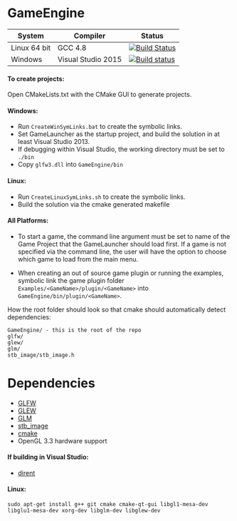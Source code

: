GameEngine
==========
| System | Compiler | Status |
| ------ | -------- | ------ |
| Linux 64 bit | GCC 4.8 | [![Build Status](https://drone.io/github.com/BryceMehring/GameEngine/status.png)](https://drone.io/github.com/BryceMehring/GameEngine/latest) |
| Windows | Visual Studio 2015 | [![Build status](https://ci.appveyor.com/api/projects/status/ctb7oafj5gsri990?svg=true)](https://ci.appveyor.com/project/BryceMehring/gameengine) |


#### To create projects:
Open CMakeLists.txt with the CMake GUI to generate projects.

#### Windows: 
* Run `CreateWinSymLinks.bat` to create the symbolic links.
* Set GameLauncher as the startup project, and build the solution in at least Visual Studio 2013.
* If debugging within Visual Studio, the working directory must be set to `./bin`
* Copy `glfw3.dll` into `GameEngine/bin`

#### Linux:
* Run `CreateLinuxSymLinks.sh` to create the symbolic links.
* Build the solution via the cmake generated makefile

#### All Platforms: 
* To start a game, the command line argument must be set to name of the Game Project that the GameLauncher should load first. If a game is not specified via the command line, the user will have the option to choose which game to load from the main menu.

* When creating an out of source game plugin or running the examples, symbolic link the game plugin folder `Examples/<GameName>/plugin/<GameName>` into `GameEngine/bin/plugin/<GameName>`.

How the root folder should look so that cmake should automatically detect dependencies:

    GameEngine/ - this is the root of the repo
    glfw/
    glew/
    glm/
    stb_image/stb_image.h

Dependencies
==========

* [GLFW](https://github.com/glfw/glfw)
* [GLEW](http://glew.sourceforge.net/)
* [GLM](https://github.com/g-truc/glm)
* [stb_image](https://github.com/nothings/stb)
* [cmake](http://www.cmake.org/)
* OpenGL 3.3 hardware support

#### If building in Visual Studio:
* [dirent](https://github.com/tronkko/dirent)

#### Linux: 

    sudo apt-get install g++ git cmake cmake-qt-gui libgl1-mesa-dev libglu1-mesa-dev xorg-dev libglm-dev libglew-dev
